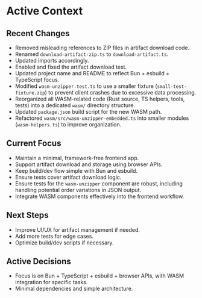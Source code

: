 # Active Context

## Recent Changes
- Removed misleading references to ZIP files in artifact download code.
- Renamed `download-artifact-zip.ts` to `download-artifact.ts`.
- Updated imports accordingly.
- Enabled and fixed the artifact download test.
- Updated project name and README to reflect Bun + esbuild + TypeScript focus.
- Modified `wasm-unzipper.test.ts` to use a smaller fixture (`small-test-fixture.zip`) to prevent client crashes due to excessive data processing.
- Reorganized all WASM-related code (Rust source, TS helpers, tools, tests) into a dedicated `wasm/` directory structure.
- Updated `package.json` build script for the new WASM path.
- Refactored `wasm/src/wasm-unzipper-embedded.ts` into smaller modules (`wasm-helpers.ts`) to improve organization.

## Current Focus
- Maintain a minimal, framework-free frontend app.
- Support artifact download and storage using browser APIs.
- Keep build/dev flow simple with Bun and esbuild.
- Ensure tests cover artifact download logic.
- Ensure tests for the `wasm-unzipper` component are robust, including handling potential order variations in JSON output.
- Integrate WASM components effectively into the frontend workflow.

## Next Steps
- Improve UI/UX for artifact management if needed.
- Add more tests for edge cases.
- Optimize build/dev scripts if necessary.

## Active Decisions
- Focus is on Bun + TypeScript + esbuild + browser APIs, with WASM integration for specific tasks.
- Minimal dependencies and simple architecture.
